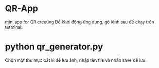 # QR-App
mini app for QR creating
Để khởi động ứng dụng, gõ lệnh sau để chạy trên terminal:
# python qr_generator.py
Chọn một thư mục bất kì để lưu ảnh, nhập tên file và nhấn save để lưu
